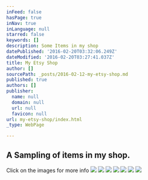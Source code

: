 ```yaml
---
inFeed: false
hasPage: true
inNav: true
inLanguage: null
starred: false
keywords: []
description: Some Items in my shop
datePublished: '2016-02-20T03:32:06.249Z'
dateModified: '2016-02-20T03:27:41.037Z'
title: My Etsy Shop
author: []
sourcePath: _posts/2016-02-12-my-etsy-shop.md
published: true
authors: []
publisher:
  name: null
  domain: null
  url: null
  favicon: null
url: my-etsy-shop/index.html
_type: WebPage

---
```

## A Sampling of items in my shop.

Click on the images for more info
![](https://s3-us-west-2.amazonaws.com/the-grid-img/p/ce7dbd36d3325f8fe51e72973ade24bcd5d08f62.jpg)
![](https://s3-us-west-2.amazonaws.com/the-grid-img/p/c504478eea254f8355d8ded13ee222a45bb7fffd.jpg)
![](https://s3-us-west-2.amazonaws.com/the-grid-img/p/e5fdddca8e8fc194f9132357fcadb0594af297d1.jpg)
![](https://s3-us-west-2.amazonaws.com/the-grid-img/p/852c6436ad31db955d58170ad64f5a8e8f87999d.jpg)
![](https://s3-us-west-2.amazonaws.com/the-grid-img/p/888e625518a617f138eeda78f008961fcb76a7fa.jpg)
![](https://s3-us-west-2.amazonaws.com/the-grid-img/p/7b699927f374e7733d026fc3ce0b898a30e6f894.jpg)
![](https://s3-us-west-2.amazonaws.com/the-grid-img/p/b61b4ecbc2464a75f3c91048893d737115630c52.jpg)
